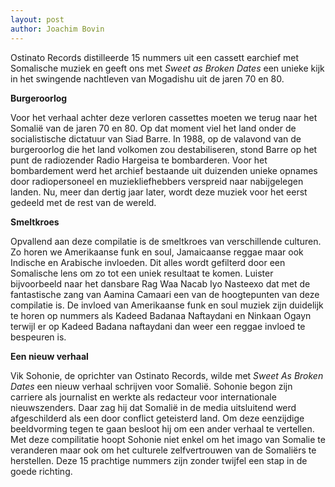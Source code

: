 ```yaml
---
layout: post
author: Joachim Bovin
---
```

Ostinato Records distilleerde 15 nummers uit een cassett earchief met Somalische muziek en geeft ons met <i> Sweet as Broken Dates </i> een unieke kijk in het swingende nachtleven van Mogadishu uit de jaren 70 en 80. 

<b> Burgeroorlog </b>

Voor het verhaal achter deze verloren cassettes moeten we terug naar het Somalië van de jaren 70 en 80. Op dat moment viel het land onder de socialistische dictatuur van Siad Barre. In 1988, op de valavond van de burgeroorlog die het land volkomen zou destabiliseren, stond Barre op het punt de radiozender Radio Hargeisa te bombarderen. Voor het bombardement werd het archief bestaande uit duizenden unieke opnames door radiopersoneel en muziekliefhebbers verspreid naar nabijgelegen landen. Nu, meer dan dertig jaar later, wordt deze muziek voor het eerst gedeeld met de rest van de wereld. 

<b> Smeltkroes </b>

Opvallend aan deze compilatie is de smeltkroes van verschillende culturen. Zo horen we Amerikaanse funk en soul, Jamaicaanse reggae maar ook Indische en Arabische invloeden. Dit alles wordt gefilterd door een Somalische lens om zo tot een uniek resultaat te komen. Luister bijvoorbeeld naar het dansbare Rag Waa Nacab Iyo Nasteexo dat met de fantastische zang van Aamina Camaari een van de hoogtepunten van deze compilatie is. De invloed van Amerikaanse funk en soul muziek zijn duidelijk te horen op nummers als Kadeed Badanaa Naftaydani en Ninkaan Ogayn terwijl er op Kadeed Badana naftaydani dan weer een reggae invloed te bespeuren is. 

<b> Een nieuw verhaal </b>

Vik Sohonie, de oprichter van Ostinato Records, wilde met <i> Sweet As Broken Dates </i> een nieuw verhaal schrijven voor Somalië. Sohonie begon zijn carriere als journalist en werkte als redacteur voor internationale nieuwszenders. Daar zag hij dat Somalië in de media uitsluitend werd afgeschilderd als een door conflict geteisterd land. Om deze eenzijdige beeldvorming tegen te gaan besloot hij om een ander verhaal te vertellen. Met deze compilitatie hoopt Sohonie niet enkel om het imago van Somalie te veranderen maar ook om het culturele zelfvertrouwen van de Somaliërs te herstellen. Deze 15 prachtige nummers zijn zonder twijfel een stap in de goede richting.
 
 

